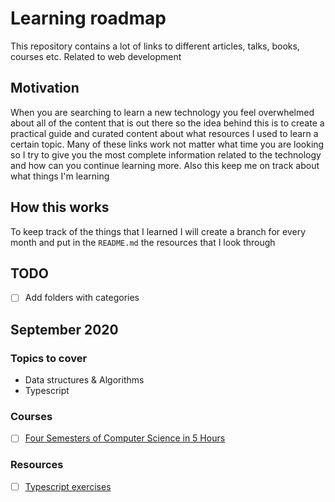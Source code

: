 # Learning roadmap

This repository contains a lot of links to different articles, talks, books, courses etc. Related to web development

## Motivation

When you are searching to learn a new technology you feel overwhelmed about all of the content that is out there so the idea behind this is to create a practical guide and curated content about what resources I used to learn a certain topic. Many of these links work not matter what time you are looking so I try to give you the most complete information related to the technology and how can you continue learning more. Also this keep me on track about what things I'm learning

## How this works

To keep track of the things that I learned I will create a branch for every month and put in the `README.md` the resources that I look through

## TODO

- [ ] Add folders with categories

## September 2020

### Topics to cover

- Data structures & Algorithms
- Typescript

### Courses

- [ ] [Four Semesters of Computer Science in 5 Hours](https://frontendmasters.com/courses/computer-science/)

### Resources

- [ ] [Typescript exercises](https://typescript-exercises.github.io/)
